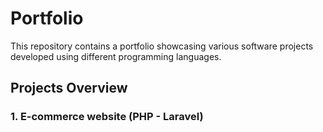 # Portfolio
This repository contains a portfolio showcasing various software projects developed using different programming languages.

## Projects Overview
### 1. E-commerce website (PHP - Laravel)
